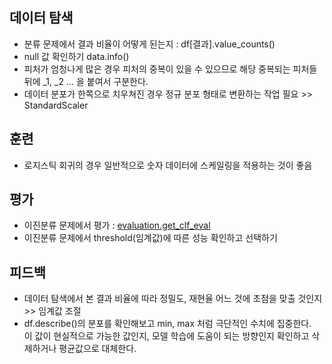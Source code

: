 ## 데이터 탐색
- 분류 문제에서 결과 비율이 어떻게 된는지 : df[결과].value_counts()
- null 값 확인하기 data.info()
- 피처가 엄청나게 많은 경우 피처의 중복이 있을 수 있으므로 해당 중복되는 피처들 뒤에 _1, _2 ... 을 붙여서 구분한다.
- 데이터 분포가 한쪽으로 치우쳐진 경우 정규 분포 형태로 변환하는 작업 필요 >> StandardScaler

## 훈련
- 로지스틱 회귀의 경우 일반적으로 숫자 데이터에 스케일링을 적용하는 것이 좋음

## 평가
- 이진분류 문제에서 평가 : [evaluation.get_clf_eval](https://github.com/rbdus0715/Machine-Learning/blob/main/team-note/evaluation.py)
- 이진분류 문제에서 threshold(임계값)에 따른 성능 확인하고 선택하기

## 피드백
- 데이터 탐색에서 본 결과 비율에 따라 정밀도, 재현율 어느 것에 초점을 맞출 것인지 >> 임계값 조절
- df.describe()의 분포를 확인해보고 min, max 처럼 극단적인 수치에 집중한다.</br> 이 값이 현실적으로 가능한 값인지, 모델 학습에 도움이 되는 방향인지 확인하고 삭제하거나 평균값으로 대체한다.
    
